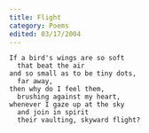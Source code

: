 ```yaml
---
title: Flight
category: Poems
edited: 03/17/2004
---
```


    If a bird's wings are so soft
      that beat the air
    and so small as to be tiny dots,
      far away,
    then why do I feel them,
      brushing against my heart,
    whenever I gaze up at the sky
      and join in spirit
      their vaulting, skyward flight?
